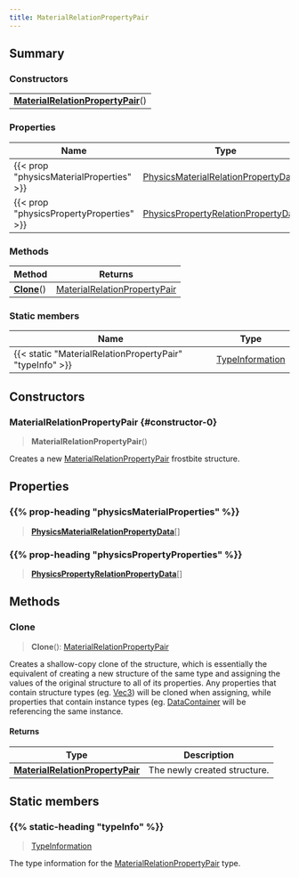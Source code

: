 ```yaml
---
title: MaterialRelationPropertyPair
---
```



## Summary
### Constructors
| |
| ----------- |
| **[MaterialRelationPropertyPair](#constructor-0)**() |

### Properties
| Name | Type |
| ---- | ---- |
| {{< prop "physicsMaterialProperties" >}} | [PhysicsMaterialRelationPropertyData](/vext/ref/fb/physicsmaterialrelationpropertydata)[] |
| {{< prop "physicsPropertyProperties" >}} | [PhysicsPropertyRelationPropertyData](/vext/ref/fb/physicspropertyrelationpropertydata)[] |

### Methods
| Method | Returns |
| ------ | ---- |
| **[Clone](#clone)**() | [MaterialRelationPropertyPair](/vext/ref/fb/materialrelationpropertypair) |

### Static members
| Name | Type |
| ---- | ---- |
| {{< static "MaterialRelationPropertyPair" "typeInfo" >}} | [TypeInformation](/vext/ref/shared/class/typeinformation) |

## Constructors
### MaterialRelationPropertyPair {#constructor-0}
> **MaterialRelationPropertyPair**()

Creates a new [MaterialRelationPropertyPair](/vext/ref/fb/materialrelationpropertypair) frostbite structure.

## Properties
### {{% prop-heading "physicsMaterialProperties" %}}
> **[PhysicsMaterialRelationPropertyData](/vext/ref/fb/physicsmaterialrelationpropertydata)**[]

### {{% prop-heading "physicsPropertyProperties" %}}
> **[PhysicsPropertyRelationPropertyData](/vext/ref/fb/physicspropertyrelationpropertydata)**[]

## Methods
### Clone
> **Clone**(): [MaterialRelationPropertyPair](/vext/ref/fb/materialrelationpropertypair)

Creates a shallow-copy clone of the structure, which is essentially the equivalent of creating a new structure of the same type and assigning the values of the original structure to all of its properties. Any properties that contain structure types (eg. [Vec3](/vext/ref/shared/class/vec3)) will be cloned when assigning, while properties that contain instance types (eg. [DataContainer](/vext/ref/shared/class/datacontainer) will be referencing the same instance.

#### Returns
| Type | Description |
| ---- | ----------- |
| **[MaterialRelationPropertyPair](/vext/ref/fb/materialrelationpropertypair)** | The newly created structure. |

## Static members
### {{% static-heading "typeInfo" %}}
> [TypeInformation](/vext/ref/shared/class/typeinformation)

The type information for the [MaterialRelationPropertyPair](/vext/ref/fb/materialrelationpropertypair) type.

